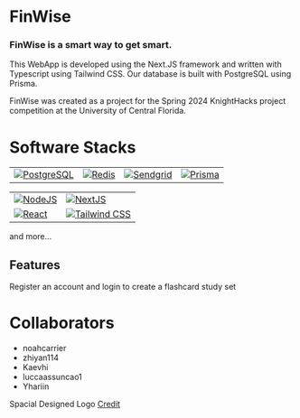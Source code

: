# FinWise

### FinWise is a smart way to get smart.

This WebApp is developed using the Next.JS framework and written with Typescript using Tailwind CSS. Our database is built with PostgreSQL using Prisma.

FinWise was created as a project for the Spring 2024 KnightHacks project competition at the University of Central Florida.

# Software Stacks

<html>

  <body>
  <table style="width: 100%;">
  <tr>
    <td><a class="img" href="https://www.postgresql.org/" target="_blank"><img src="https://upload.wikimedia.org/wikipedia/commons/thumb/2/29/Postgresql_elephant.svg/125px-Postgresql_elephant.svg.png" alt="PostgreSQL" title="PostgreSQL"/></a></td>
    <td><a href="https://redis.io/" target="_blank"><img src="https://davidsekar.gallerycdn.vsassets.io/extensions/davidsekar/redis-xplorer/1.2.7/1567965357906/Microsoft.VisualStudio.Services.Icons.Default" alt="Redis" title="redis"/></a></td>
    <td><a href="https://sendgrid.com/en-us" target="_blank"><img src="https://encrypted-tbn0.gstatic.com/images?q=tbn:ANd9GcRSlFBw2QeA98VNkiAqZGBy-_xi3x0EZAMocskhQabe6Q&s" alt="Sendgrid" title="Sendgrid" style="max-height: 125px; max-width: 125px;"/></a></td>
    <td><a href="https://www.prisma.io/" target="_blank"><img src="https://avatars.githubusercontent.com/u/17219288?s=125&v=4" alt="Prisma" title="Prisma" style="max-height: 125px; max-width: 125px;"/></a></td>
  </tr>
</table>
<table style="width: 100%; table-layout:fixed;">
  <tr>
    <td><a href="https://nodejs.org/en" target="_blank"><img src="https://dsm01pap007files.storage.live.com/y4m3-l96lN9J4xx8R9bW7DZsGEdGUmtbqhsyq_ZhMFzE-VQw9dl7lWocKSkCCBg4PdFpoR9k6zzyrZZB5ZT2M7rlaaXF-wm2_AYEmwu-E8uZgmn7-ZNlAQo1xnowygfa9AgeQh2bBJKU3J_z7xjSk8XxW6HcG3pSaQhVdTgZe91mYuPq8JoIObEmjR11ocUx8-A57sEdjo3S6AWPDkWsHBncA?encodeFailures=1&width=1445&height=813" alt="NodeJS" title="NodeJS"/></a></td>
    <td><a href="https://nextjs.org/" target="_blank"><img src="https://dsm01pap007files.storage.live.com/y4mFb5lNEc_3ABwZDgJK5S1aBZZPn2Lbq0ZHaLKdUBaCxPN6aEDEVJ2aGurcPw4ZrUARMDs0k0v9FuzCmkUcNmg5pOQlwtEBwr7aGv3aIvL5M-0DTWEi8zwiqBLs4kD_NLTZjHJUgF_9eKoPMH8hlWo40lgNeDo1r7ewMeK3zHyezIftIiS1pi1c8cIjB3D8-VDSMnFFhtMKddHu84Iw9jvfQ?encodeFailures=1&width=1227&height=813" alt="NextJS" title="NextJS"></a></td>
  </tr>
  <tr>
    <td><a href="https://react.dev/" target="_blank"><img src="https://dsm01pap007files.storage.live.com/y4mx6C_a6hDLr3VkcSLPe0jnepd8IRHmXBJg82EbvUesbVATwhiVZQurOmeuRbynmV3DI2DdhW2Hkdip8WUXxWaeTi7rhurvX5yPmCFz1Qu_FDKA22zAtqGIGSuGqzY_sDrdxcc6DFkjiOZBt5hD_2PLlMAKre4toFsaW3hNEK8Wow_OTUsZZ9yMpn7DY82Ugq1nNmX2j8pbOND2NiWqkzuHA?encodeFailures=1&width=782&height=400" alt="React" title="React"/></a></td>
    <td><a href="https://tailwindcss.com/" target="_blank"><img src="https://dsm01pap007files.storage.live.com/y4m-1TbADEvop6nW3Dpu-wtuD5sbQpDPSBY3uTqu1W8Bma5Ur5xD-rLT_UiH7_L98DvIBYna7GBmCugpJXUKPomhOS_esKRBluti0mA0ipxK2vjq8RMZYj03EIR2jlQZ9QtZF-xLvOSpTfs7M8rpPguX3YgOak0I5pvSiVzQvFihO_RNEkUeENmuLIZAmQg7VYsnQqtTZoQUl7GF-Pxsdxptg?encodeFailures=1&width=1270&height=648" alt="Tailwind CSS" title="Tailwind CSS"></a></td>
  </tr>
</table>
  </body>
</html>
and more...



## Features

Register an account and login to create a flashcard study set

# Collaborators

* noahcarrier
* zhiyan114
* Kaevhi
* luccaassuncao1
* Yhariin

Spacial Designed Logo [Credit](https://twitter.com/sawaratsuki1004)